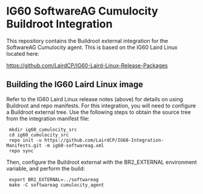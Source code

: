 # IG60 SoftwareAG Cumulocity Buildroot Integration
This repository contains the Buildroot external integration for the SoftwareAG Cumulocity agent.  This is based on the IG60 Laird Linux located here:

https://github.com/LairdCP/IG60-Laird-Linux-Release-Packages

## Building the IG60 Laird Linux image
Refer to the IG60 Laird Linux release notes (above) for details on using Buildroot and repo manifests.  For this integration, you will need to configure a Buildroot external tree.  Use the following steps to obtain the source tree from the integration manifest file:

     mkdir ig60_cumulocity_src
     cd ig60_cumulocity_src
     repo init -u https://github.com/LairdCP/IG60-Integration-Manifests.git -m ig60-softwareag.xml
     repo sync

Then, configure the Buildroot external with the BR2_EXTERNAL environment variable, and perform the build:

     export BR2_EXTERNAL=../softwareag
     make -C softwareag cumulocity_agent
